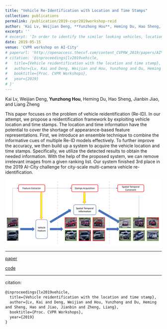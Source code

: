 ```yaml
---
title: "Vehicle Re-Identification with Location and Time Stamps"
collection: publications
permalink: /publication/2019-cvpr2019workshop-reid
author: 'Kai Lv, Weijian Deng, **Yunzhong Hou**, Heming Du, Hao Sheng, Jianbin Jiao, and Liang Zheng'
excerpt: ''
# excerpt: 'In order to identify the similar looking vehicles, location and time stamps are used as cues in addition to appearance.'
date: 2019-05-15
venue: 'CVPR workshop on AI-City'
# paperurl: 'http://openaccess.thecvf.com/content_CVPRW_2019/papers/AI%20City/Lv_Vehicle_Re-Identification_with_Location_and_Time_Stamps_CVPRW_2019_paper.pdf'
# citation: '@inproceedings{lv2019vehicle,
#   title={Vehicle reidentification with the location and time stamp},
#   author={Lv, Kai and Deng, Weijian and Hou, Yunzhong and Du, Heming and Sheng, Hao and Jiao, Jianbin and Zheng, Liang},
#   booktitle={Proc. CVPR Workshops},
#   year={2019}
# }'
---
```

Kai Lv, Weijian Deng, **Yunzhong Hou**, Heming Du, Hao Sheng, Jianbin Jiao, and Liang Zheng

This paper focuses on the problem of vehicle reidentification (Re-ID). In our attempt, we propose a reidentification framework by exploiting vehicle location and time stamps. The location and time information have the potential to cover the shortage of appearance-based feature representations. First, we introduce an ensemble technique to combine the informative cues of multiple Re-ID models effectively. To further improve the accuracy, we then build up a system to acquire the vehicle location and time stamps. Specifically, we utilize the detected results to obtain the needed information. With the help of the proposed system, we can remove irrelevant images from a given ranking list. Our system finished 3rd place in the 2019 AI-City challenge for city-scale multi-camera vehicle re-identification.

![alt text](/images/reid_workshop.png "system overview")

---
[paper](http://openaccess.thecvf.com/content_CVPRW_2019/papers/AI%20City/Lv_Vehicle_Re-Identification_with_Location_and_Time_Stamps_CVPRW_2019_paper.pdf)

[code](https://github.com/hou-yz/open-reid-tracking)

---
citation:
```
@inproceedings{lv2019vehicle,
  title={Vehicle reidentification with the location and time stamp},
  author={Lv, Kai and Deng, Weijian and Hou, Yunzhong and Du, Heming and Sheng, Hao and Jiao, Jianbin and Zheng, Liang},
  booktitle={Proc. CVPR Workshops},
  year={2019}
}
```